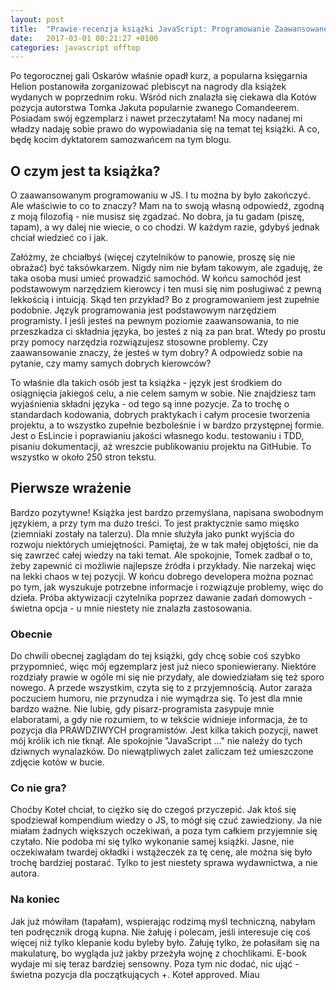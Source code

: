 ```yaml
---
layout: post
title:  "Prawie-recenzja książki JavaScript: Programowanie Zaawansowane"
date:   2017-03-01 00:21:27 +0100
categories: javascript offtop
---
```

Po tegorocznej gali Oskarów właśnie opadł kurz, a popularna księgarnia Helion postanowiła zorganizować plebiscyt na nagrody dla książek wydanych w poprzednim roku. Wśród nich znalazła się ciekawa dla Kotów pozycja autorstwa Tomka Jakuta popularnie zwanego Comandeerem. Posiadam swój egzemplarz i nawet przeczytałam! Na mocy nadanej mi władzy nadaję sobie prawo do wypowiadania się na temat tej książki. A co, będę kocim dyktatorem samozwańcem na tym blogu.

## O czym jest ta książka?
O zaawansowanym programowaniu w JS. I tu można by było zakończyć. Ale właściwie to co to znaczy? Mam na to swoją własną odpowiedź, zgodną z moją filozofią - nie musisz się zgadzać. No dobra, ja tu gadam (piszę, tapam), a wy dalej nie wiecie, o co chodzi. W każdym razie, gdybyś jednak chciał wiedzieć co i jak.

Załóżmy, że chciałbyś (więcej czytelników to panowie, proszę się nie obrażać) być taksówkarzem. Nigdy nim nie byłam takowym, ale zgaduję, że taka osoba musi umieć prowadzić samochód. W końcu samochód jest podstawowym narzędziem kierowcy i ten musi się nim posługiwać z pewną lekkością i intuicją. Skąd ten przykład? Bo z programowaniem jest zupełnie podobnie. Język programowania jest podstawowym narzędziem programisty. I jeśli jesteś na pewnym poziomie zaawansowania, to nie przeszkadza ci składnia języka, bo jesteś z nią za pan brat. Wtedy po prostu przy pomocy narzędzia rozwiązujesz stosowne problemy. Czy zaawansowanie znaczy, że jesteś w tym dobry? A odpowiedz sobie na pytanie, czy mamy samych dobrych kierowców?

To właśnie dla takich osób jest ta książka - język jest środkiem do osiągnięcia jakiegoś celu, a nie celem samym w sobie. Nie znajdziesz tam wyjaśnienia składni języka - od tego są inne pozycje. Za to trochę o standardach kodowania, dobrych praktykach i całym procesie tworzenia projektu, a to wszystko zupełnie bezboleśnie i w bardzo przystępnej formie. Jest o EsLincie i poprawianiu jakości własnego kodu. testowaniu i TDD, pisaniu dokumentacji, aż wreszcie publikowaniu projektu na GitHubie. To wszystko w około 250 stron tekstu.

## Pierwsze wrażenie
Bardzo pozytywne! Książka jest bardzo przemyślana, napisana swobodnym językiem, a przy tym ma dużo treści. To jest praktycznie samo mięsko (ziemniaki zostały na talerzu). Dla mnie służyła jako punkt wyjścia do rozwoju niektórych umiejętności. Pamiętaj, że w tak małej objętości, nie da się zawrzeć całej wiedzy na taki temat. Ale spokojnie, Tomek zadbał o to, żeby zapewnić ci możliwie najlepsze źródła i przykłady. Nie narzekaj więc na lekki chaos w tej pozycji. W końcu dobrego developera można poznać po tym, jak wyszukuje potrzebne informacje i rozwiązuje problemy, więc do dzieła. Próba aktywizacji czytelnika poprzez dawanie zadań domowych - świetna opcja - u mnie niestety nie znalazła zastosowania.
### Obecnie
Do chwili obecnej zaglądam do tej książki, gdy chcę sobie coś szybko przypomnieć, więc mój egzemplarz jest już nieco sponiewierany. Niektóre rozdziały prawie w ogóle mi się nie przydały, ale dowiedziałam się też sporo nowego. A przede wszystkim, czyta się to z przyjemnością. Autor zaraża poczuciem humoru, nie przynudza i nie wymądrza się. To jest dla mnie bardzo ważne. Nie lubię, gdy pisarz-programista zasypuje mnie elaboratami, a gdy nie rozumiem, to w tekście widnieje informacja, że to pozycja dla PRAWDZIWYCH programistów. Jest kilka takich pozycji, nawet mój królik ich nie tknął. Ale spokojnie "JavaScript ..." nie należy do tych dziwnych wynalazków. Do niewątpliwych zalet zaliczam też umieszczone zdjęcie kotów w bucie.
### Co nie gra?
Choćby Koteł chciał, to ciężko się do czegoś przyczepić. Jak ktoś się spodziewał kompendium wiedzy o JS, to mógł się czuć zawiedziony. Ja nie miałam żadnych większych oczekiwań, a poza tym całkiem przyjemnie się czytało. Nie podoba mi się tylko wykonanie samej książki. Jasne, nie oczekiwałam twardej okładki i wstążeczek za tę cenę, ale można się było trochę bardziej postarać. Tylko to jest niestety sprawa wydawnictwa, a nie autora.
### Na koniec
Jak już mówiłam (tapałam), wspierając rodzimą myśl techniczną, nabyłam ten podręcznik drogą kupna. Nie żałuję i polecam, jeśli interesuje cię coś więcej niż tylko klepanie kodu byleby było. Żałuję tylko, że połasiłam się na makulaturę, bo wygląda już jakby przeżyła wojnę z chochlikami. E-book wydaje mi się teraz bardziej sensowny. Poza tym nic dodać, nic ująć - świetna pozycja dla początkujących +.
Koteł approved.
Miau
